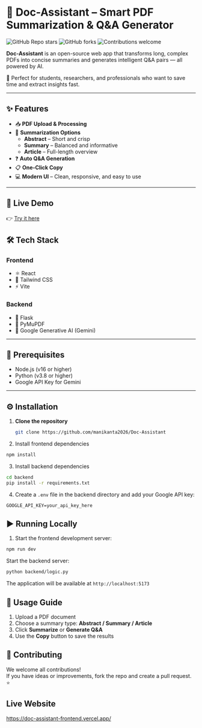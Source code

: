 # 📄 Doc-Assistant – Smart PDF Summarization & Q&A Generator

![GitHub Repo stars](https://img.shields.io/github/stars/manikanta2026/Doc-Assistant?style=flat-square)
![GitHub forks](https://img.shields.io/github/forks/manikanta2026/Doc-Assistant?style=flat-square)
![Contributions welcome](https://img.shields.io/badge/contributions-welcome-brightgreen.svg?style=flat-square)


**Doc-Assistant** is an open-source web app that transforms long, complex PDFs into concise summaries and generates intelligent Q&A pairs — all powered by AI.

🚀 Perfect for students, researchers, and professionals who want to save time and extract insights fast.

---

## ✨ Features

- 📥 **PDF Upload & Processing**  
- 🧠 **Summarization Options**  
  - **Abstract** – Short and crisp  
  - **Summary** – Balanced and informative  
  - **Article** – Full-length overview  
- ❓ **Auto Q&A Generation**  
- 📋 **One-Click Copy**  
- 💻 **Modern UI** – Clean, responsive, and easy to use

---

## 🧪 Live Demo

👉 [Try it here](https://doc-assistant-frontend.vercel.app/)

## 🛠 Tech Stack

### Frontend
- ⚛️ React  
- 💨 Tailwind CSS  
- ⚡ Vite

### Backend
- 🐍 Flask  
- 📄 PyMuPDF  
- 🤖 Google Generative AI (Gemini)

---

## 🔧 Prerequisites

- Node.js (v16 or higher)
- Python (v3.8 or higher)
- Google API Key for Gemini

---

## ⚙️ Installation

1. **Clone the repository**
   ```bash
   git clone https://github.com/manikanta2026/Doc-Assistant

2. Install frontend dependencies
```bash
npm install
```

3. Install backend dependencies
```bash
cd backend
pip install -r requirements.txt
```

4. Create a `.env` file in the backend directory and add your Google API key:
```
GOOGLE_API_KEY=your_api_key_here
```

## ▶️ Running Locally

1. Start the frontend development server:
```bash
npm run dev
```
Start the backend server:
```bash
python backend/logic.py
```

The application will be available at `http://localhost:5173`

## 📘 Usage Guide

1. Upload a PDF document  
2. Choose a summary type: **Abstract / Summary / Article**  
3. Click **Summarize** or **Generate Q&A**  
4. Use the **Copy** button to save the results

## 🤝 Contributing

We welcome all contributions!  
If you have ideas or improvements, fork the repo and create a pull request. ⭐


## Live Website

https://doc-assistant-frontend.vercel.app/



